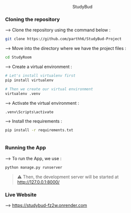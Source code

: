 <div align="center">
StudyBud
</div>

### Cloning the repository

--> Clone the repository using the command below :
```bash
git clone https://github.com/parthh6/StudyBud-Project

```

--> Move into the directory where we have the project files : 
```bash
cd StudyRoom

```

--> Create a virtual environment :
```bash
# Let's install virtualenv first
pip install virtualenv

# Then we create our virtual environment
virtualenv .venv

```

--> Activate the virtual environment :
```bash
.venv\Scripts\activate

```

--> Install the requirements :
```bash
pip install -r requirements.txt

```

#

### Running the App

--> To run the App, we use :
```bash
python manage.py runserver

```

> ⚠ Then, the development server will be started at http://127.0.0.1:8000/

### Live Website

--> https://studybud-fz2w.onrender.com

```





